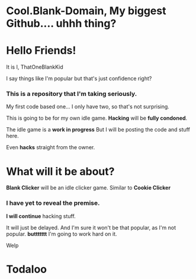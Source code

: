 # Cool.Blank-Domain, My biggest Github.... uhhh thing?

# Hello Friends!
It is I, ThatOneBlankKid

I say things like I'm popular
but that's just confidence right?

### This is a repository that I'm taking seriously.
My first code based one...
I only have two, so that's not surprising.

This is going to be for my own idle game.
**Hacking** will be **fully condoned**.

The idle game is a **work in progress**
But I will be posting the code and stuff here.

Even **hacks** straight from the owner.

# What will it be about?
 
 **Blank Clicker** will be an idle clicker game.
 Similar to **Cookie Clicker**
 
 ### I have yet to reveal the premise.
**I will continue** hacking stuff.

It will just be delayed.
And I'm sure it won't be that popular, as I'm not popular.
**buttttttt** I'm going to work hard on it.

Welp

# Todaloo

